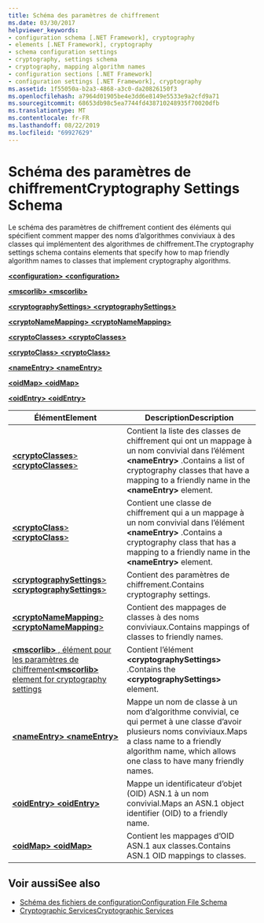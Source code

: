 ```yaml
---
title: Schéma des paramètres de chiffrement
ms.date: 03/30/2017
helpviewer_keywords:
- configuration schema [.NET Framework], cryptography
- elements [.NET Framework], cryptography
- schema configuration settings
- cryptography, settings schema
- cryptography, mapping algorithm names
- configuration sections [.NET Framework]
- configuration settings [.NET Framework], cryptography
ms.assetid: 1f55050a-b2a3-4868-a3c0-da20826150f3
ms.openlocfilehash: a7964d01905be4e3dd6e8149e5533e9a2cfd9a71
ms.sourcegitcommit: 68653db98c5ea7744fd438710248935f70020dfb
ms.translationtype: MT
ms.contentlocale: fr-FR
ms.lasthandoff: 08/22/2019
ms.locfileid: "69927629"
---
```

# <a name="cryptography-settings-schema"></a><span data-ttu-id="b6fb2-102">Schéma des paramètres de chiffrement</span><span class="sxs-lookup"><span data-stu-id="b6fb2-102">Cryptography Settings Schema</span></span>
<span data-ttu-id="b6fb2-103">Le schéma des paramètres de chiffrement contient des éléments qui spécifient comment mapper des noms d’algorithmes conviviaux à des classes qui implémentent des algorithmes de chiffrement.</span><span class="sxs-lookup"><span data-stu-id="b6fb2-103">The cryptography settings schema contains elements that specify how to map friendly algorithm names to classes that implement cryptography algorithms.</span></span>  
  
 [<span data-ttu-id="b6fb2-104"> **\<configuration>** </span><span class="sxs-lookup"><span data-stu-id="b6fb2-104">**\<configuration>**</span></span>](../configuration-element.md)  
  
 [<span data-ttu-id="b6fb2-105"> **\<mscorlib>** </span><span class="sxs-lookup"><span data-stu-id="b6fb2-105">**\<mscorlib>**</span></span>](mscorlib-element-for-cryptography-settings.md)  
  
 [<span data-ttu-id="b6fb2-106"> **\<cryptographySettings>** </span><span class="sxs-lookup"><span data-stu-id="b6fb2-106">**\<cryptographySettings>**</span></span>](cryptographysettings-element.md)  
  
 [<span data-ttu-id="b6fb2-107"> **\<cryptoNameMapping>** </span><span class="sxs-lookup"><span data-stu-id="b6fb2-107">**\<cryptoNameMapping>**</span></span>](cryptonamemapping-element.md)  
  
 [<span data-ttu-id="b6fb2-108"> **\<cryptoClasses>** </span><span class="sxs-lookup"><span data-stu-id="b6fb2-108">**\<cryptoClasses>**</span></span>](cryptoclasses-element.md)  
  
 [<span data-ttu-id="b6fb2-109"> **\<cryptoClass>** </span><span class="sxs-lookup"><span data-stu-id="b6fb2-109">**\<cryptoClass>**</span></span>](cryptoclass-element.md)  
  
 [<span data-ttu-id="b6fb2-110"> **\<nameEntry>** </span><span class="sxs-lookup"><span data-stu-id="b6fb2-110">**\<nameEntry>**</span></span>](nameentry-element.md)  
  
 [<span data-ttu-id="b6fb2-111"> **\<oidMap>** </span><span class="sxs-lookup"><span data-stu-id="b6fb2-111">**\<oidMap>**</span></span>](oidmap-element.md)  
  
 [<span data-ttu-id="b6fb2-112"> **\<oidEntry>** </span><span class="sxs-lookup"><span data-stu-id="b6fb2-112">**\<oidEntry>**</span></span>](oidentry-element.md)  
  
|<span data-ttu-id="b6fb2-113">Élément</span><span class="sxs-lookup"><span data-stu-id="b6fb2-113">Element</span></span>|<span data-ttu-id="b6fb2-114">Description</span><span class="sxs-lookup"><span data-stu-id="b6fb2-114">Description</span></span>|  
|-------------|-----------------|  
|[<span data-ttu-id="b6fb2-115"> **\<cryptoClasses**></span><span class="sxs-lookup"><span data-stu-id="b6fb2-115">**\<cryptoClasses**></span></span>](cryptoclasses-element.md)|<span data-ttu-id="b6fb2-116">Contient la liste des classes de chiffrement qui ont un mappage à un nom convivial dans l’élément **\<nameEntry>** .</span><span class="sxs-lookup"><span data-stu-id="b6fb2-116">Contains a list of cryptography classes that have a mapping to a friendly name in the **\<nameEntry>** element.</span></span>|  
|[<span data-ttu-id="b6fb2-117"> **\<cryptoClass**></span><span class="sxs-lookup"><span data-stu-id="b6fb2-117">**\<cryptoClass**></span></span>](cryptoclass-element.md)|<span data-ttu-id="b6fb2-118">Contient une classe de chiffrement qui a un mappage à un nom convivial dans l’élément **\<nameEntry>** .</span><span class="sxs-lookup"><span data-stu-id="b6fb2-118">Contains a cryptography class that has a mapping to a friendly name in the **\<nameEntry>** element.</span></span>|  
|[<span data-ttu-id="b6fb2-119"> **\<cryptographySettings**></span><span class="sxs-lookup"><span data-stu-id="b6fb2-119">**\<cryptographySettings**></span></span>](cryptographysettings-element.md)|<span data-ttu-id="b6fb2-120">Contient des paramètres de chiffrement.</span><span class="sxs-lookup"><span data-stu-id="b6fb2-120">Contains cryptography settings.</span></span>|  
|[<span data-ttu-id="b6fb2-121"> **\<cryptoNameMapping**></span><span class="sxs-lookup"><span data-stu-id="b6fb2-121">**\<cryptoNameMapping**></span></span>](cryptonamemapping-element.md)|<span data-ttu-id="b6fb2-122">Contient des mappages de classes à des noms conviviaux.</span><span class="sxs-lookup"><span data-stu-id="b6fb2-122">Contains mappings of classes to friendly names.</span></span>|  
|[<span data-ttu-id="b6fb2-123"> **\<mscorlib>** , élément pour les paramètres de chiffrement</span><span class="sxs-lookup"><span data-stu-id="b6fb2-123">**\<mscorlib>** element for cryptography settings</span></span>](mscorlib-element-for-cryptography-settings.md)|<span data-ttu-id="b6fb2-124">Contient l’élément **\<cryptographySettings>** .</span><span class="sxs-lookup"><span data-stu-id="b6fb2-124">Contains the **\<cryptographySettings>** element.</span></span>|  
|[<span data-ttu-id="b6fb2-125"> **\<nameEntry>** </span><span class="sxs-lookup"><span data-stu-id="b6fb2-125">**\<nameEntry>**</span></span>](nameentry-element.md)|<span data-ttu-id="b6fb2-126">Mappe un nom de classe à un nom d’algorithme convivial, ce qui permet à une classe d’avoir plusieurs noms conviviaux.</span><span class="sxs-lookup"><span data-stu-id="b6fb2-126">Maps a class name to a friendly algorithm name, which allows one class to have many friendly names.</span></span>|  
|[<span data-ttu-id="b6fb2-127"> **\<oidEntry>** </span><span class="sxs-lookup"><span data-stu-id="b6fb2-127">**\<oidEntry>**</span></span>](oidentry-element.md)|<span data-ttu-id="b6fb2-128">Mappe un identificateur d’objet (OID) ASN.1 à un nom convivial.</span><span class="sxs-lookup"><span data-stu-id="b6fb2-128">Maps an ASN.1 object identifier (OID) to a friendly name.</span></span>|  
|[<span data-ttu-id="b6fb2-129"> **\<oidMap>** </span><span class="sxs-lookup"><span data-stu-id="b6fb2-129">**\<oidMap>**</span></span>](oidmap-element.md)|<span data-ttu-id="b6fb2-130">Contient les mappages d’OID ASN.1 aux classes.</span><span class="sxs-lookup"><span data-stu-id="b6fb2-130">Contains ASN.1 OID mappings to classes.</span></span>|  
  
## <a name="see-also"></a><span data-ttu-id="b6fb2-131">Voir aussi</span><span class="sxs-lookup"><span data-stu-id="b6fb2-131">See also</span></span>

- [<span data-ttu-id="b6fb2-132">Schéma des fichiers de configuration</span><span class="sxs-lookup"><span data-stu-id="b6fb2-132">Configuration File Schema</span></span>](../index.md)
- [<span data-ttu-id="b6fb2-133">Cryptographic Services</span><span class="sxs-lookup"><span data-stu-id="b6fb2-133">Cryptographic Services</span></span>](../../../../standard/security/cryptographic-services.md)
